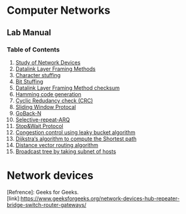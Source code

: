 # Computer Networks
## Lab Manual
### Table of Contents
1. [Study of Network Devices](#Devices)
2. [Datalink Layer Framing Methods](#datalinklayer)
  1. [Character stuffing](#datalinklayer)
  2. [Bit Stuffing](#datalinklayer)
3. [Datalink Layer Framing Method checksum](#datalinklayer)
4. [Hamming code generation](#datalinklayer)
5. [Cyclic Redudancy check (CRC)](#datalinklayer)
6. [Sliding Window Protocal](#datalinklayer)
  1. [GoBack-N](#datalinklayer)
  2. [Selective-repeat-ARQ](#datalinklayer)
7. [Stop&Wait Protocol](#datalinklayer)
8. [Congestion control using leaky bucket algorithm](#datalinklayer)
9. [Dijkstra‘s algorithm to compute the Shortest path](#datalinklayer)
10. [Distance vector routing algorithm](#datalinklayer)
11. [Broadcast tree by taking subnet of hosts](#datalinklayer)

<a name="Devices"></a>
# Network devices
 [Refrence]: Geeks for Geeks.
 [link]:https://www.geeksforgeeks.org/network-devices-hub-repeater-bridge-switch-router-gateways/
